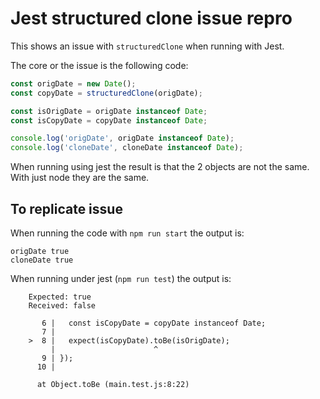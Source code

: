# Jest structured clone issue repro

This shows an issue with `structuredClone` when running with Jest.

The core or the issue is the following code:

```javascript
const origDate = new Date();
const copyDate = structuredClone(origDate);

const isOrigDate = origDate instanceof Date;
const isCopyDate = copyDate instanceof Date;

console.log('origDate', origDate instanceof Date);
console.log('cloneDate', cloneDate instanceof Date);
```

When running using jest the result is that the 2 objects are not the same. With just node they are the same.

## To replicate issue

When running the code with `npm run start` the output is:

```
origDate true
cloneDate true
```

When running under jest (`npm run test`) the output is:

```
    Expected: true
    Received: false

       6 |   const isCopyDate = copyDate instanceof Date;
       7 |
    >  8 |   expect(isCopyDate).toBe(isOrigDate);
         |                      ^
       9 | });
      10 |

      at Object.toBe (main.test.js:8:22)
```
